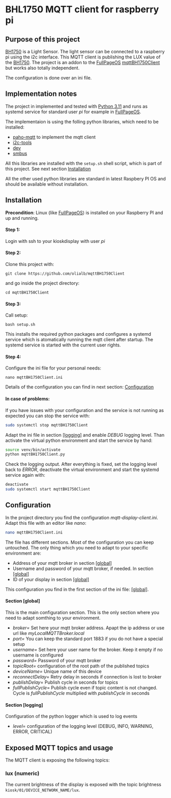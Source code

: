# BHL1750 MQTT client for raspberry pi

## Purpose of this project
[BH1750](https://www.mouser.com/datasheet/2/348/bh1750fvi-e-186247.pdf?srsltid=AfmBOoqC7uAiZBA6RoouOt9ByvvPM5Sy5M-yFMTtI5dfTa2-e7MJFZq5) is a Light Sensor. The light sensor can be connected to a raspberry pi using the i2c interface. This MQTT client is publishing the LUX value of the [BH1750](https://www.mouser.com/datasheet/2/348/bh1750fvi-e-186247.pdf?srsltid=AfmBOoqC7uAiZBA6RoouOt9ByvvPM5Sy5M-yFMTtI5dfTa2-e7MJFZq5). The project is an addon to the [FullPageOS](https://github.com/guysoft/FullPageOS) [mqttBH1750Client](https://github.com/olialb/mqttBH1750Client) but works also totally independent.

The configuration is done over an ini file. 

## Implementation notes

The project in implemented and tested with [Python 3.11](https://www.python.org/downloads/) and runs as systemd service for standard user *pi* for example in [FullPageOS](https://github.com/guysoft/FullPageOS).

The implementaion is using the folling python libraries, which need to be installed:
* [paho-mqtt](https://pypi.org/project/paho-mqtt/) to implement the mqtt client
* [i2c-tools](https://packages.debian.org/stable/source/i2c-tools) 
* [dev](https://packages.debian.org/de/sid/python3-dev) 
* [smbus](https://packages.debian.org/bullseye/python3-smbus) 


All this libraries are installed with the `setup.sh` shell script, which is part of this project. See next section [Installation](#installation)

All the other used python libraries are standard in latest Raspbery PI OS and should be available without installation.
 

## Installation 
**Precondition**: Linux (like [FullPageOS](https://github.com/guysoft/FullPageOS)) is installed on your Raspberry PI and up and running.
#### Step 1:
Login with ssh to your kioskdisplay with user *pi*
#### Step 2:
Clone this project with: 
```
git clone https://github.com/olialb/mqttBH1750Client
``` 
and go inside the project directory: 
```
cd mqttBH1750Client
```
#### Step 3:
Call setup: 
```
bash setup.sh
```
This installs the required python packages and configures a systemd service which is atomatically running the mqtt client after startup. The systemd service is started with the current user rights.

#### Step 4:
Configure the ini file for your personal needs: 
```
nano mqttBH1750Client.ini 
```
Details of the configuration you can find in next section: [Configuration](#configuration)


#### In case of problems:

If you have issues with your configuration and the service is not running as expected you can stop the service with:
```bash
sudo systemctl stop mqttBH1750Client
```
Adapt the ini file in section [[logging]](#section-logging) and enable *DEBUG* logging level. Than activate the virtual python environment and start the service by hand:
```bash
source venv/bin/activate
python mqttBH1750Client.py
```
Check the logging output. After everything is fixed, set the logging level back to *ERROR*, deactivate the virtual environment and start the systemd service again with:
```bash
deactivate
sudo systemctl start mqttBH1750Client
```

## Configuration
In the project directory you find the configuration *mqtt-display-client.ini*. Adapt this file with an editor like *nano*:
```bash
nano mqttBH1750Client.ini
```
The file has different sections. Most of the configuration you can keep untouched. The only thing which you need to adapt to your specific environment are:

* Address of your mqtt broker in section [[global]](#section-global)
* Username and password of your mqtt broker, if needed. In section [[global]](#section-global)
* ID of your display in section [[global]](#section-global)

This configuration you find in the first section of the ini file: [[global]](#section-global). 

#### Section **[global]**
This is the main configuration section. This is the only section where you need to adapt somthing to your environment. 
* *broker=* Set here your mqtt broker address. Apapt the ip address or use url like *myLocalMQTTBroker.local*
* *port=* You can keep the standard port 1883 if you do not have a special setup
* *username=* Set here your user name for the broker. Keep it empty if no username is configured
* *password=* Password of your mqtt broker
* *topicRoot=* configuration of the root path of the published topics
* *deviceName=* Unique name of this device
* *reconnectDelay*= Retry delay in seconds if connection is lost to broker
* *publishDelay*= Publish cycle in seconds for topics
* *fullPublishCycle*= Publish cycle even if topic content is not changed. Cycle is *fullPublishCycle* multiplied with *publishCycle* in seconds

#### Section **[logging]**
Configuration of the python logger which is used to log events

* *level*= configuration of the logging level (DEBUG, INFO, WARNING, ERROR, CRITICAL)
  
## Exposed MQTT topics and usage

The MQTT client is exposing the following topics:

### lux (numeric)
The current brightness of the display is exposed with the topic brightness `kiosk/01/DEVICE_NETWORK_NAME/lux`. 

